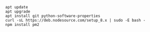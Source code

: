     apt update
    apt upgrade
    apt install git python-software-properties
    curl -sL https://deb.nodesource.com/setup_8.x | sudo -E bash -
    npm install pm2
